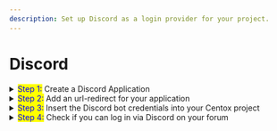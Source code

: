 ```yaml
---
description: Set up Discord as a login provider for your project.
---
```


# Discord

<details>

<summary><mark style="color:blue;">Step 1:</mark> Create a Discord Application</summary>

To start, create a **Discord bot**. \
This is done through this link: [https://discord.com/developers/applications](https://discord.com/developers/applications)

<img src="../.gitbook/assets/1-done.jpg" alt="" data-size="original">

Give your discord-bot a appropriate name & and add a logo.

Follow <mark style="color:blue;">**Step 2**</mark> - for adding a correct **url-redirict** link for your application.&#x20;

</details>

<details>

<summary><mark style="color:blue;">Step 2:</mark> Add an url-redirect for your application</summary>

The next step is to add a **url link** to the bot a user goes to after they have **logged in.** \
This is a necessary step for your **Discord bot** to work.

<img src="../.gitbook/assets/2-done.png" alt="" data-size="original">

Click <mark style="background-color:blue;">**"Add redirect"**</mark> under the category <mark style="background-color:blue;">**"OAuth2"**</mark>

### What link should be inserted?

Here you need to **insert** the following link:\
`https://<yoururl>.centox.io/api/auth/login/discord/callback`

Be sure to click <mark style="background-color:red;">**"Save Changes"**</mark> at the bottom.

### An example where the name of your forum is "<mark style="color:blue;">demo</mark>"

If the link to your forum is <mark style="color:orange;">**demo.centox.io**</mark>, insert the following link:\
`https://demo.centox.io/api/auth/login/discord/callback`



Follow <mark style="color:blue;">**Step 3**</mark> - on how to insert your Discord bot information into Centox.

</details>

<details>

<summary><mark style="color:blue;">Step 3:</mark> Insert the Discord bot credentials into your Centox project</summary>

The next **step** is to copy information from your **Discord bot** into your project on <mark style="color:blue;">Centox.</mark>

Copy the **"Client ID"** & **"Client Secret"** into your project on Centox. Both of these pieces of information can be found under the "OAuth2" category of your discord bot.

<img src="../.gitbook/assets/4-done.png" alt="" data-size="original">\


To copy them into your Centox project, you need to access the admin page for your project. \
And go to **Settings** -> **General** -> **Enable Provider**

![](../.gitbook/assets/5-done.jpg)

**Once you have successfully copied them in, make sure to click "Enable Provider"**\
\
Follow <mark style="color:blue;">**Step 4**</mark> - on how to check if your bot **works** when users try to **log in**.

</details>

<details>

<summary><mark style="color:blue;">Step 4:</mark> Check if you can log in via Discord on your forum</summary>



</details>
